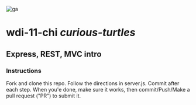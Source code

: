 ![ga](https://avatars3.githubusercontent.com/u/12513784?s=200&v=4)

# wdi-11-chi _curious-turtles_

## Express, REST, MVC intro 

### Instructions

Fork and clone this repo. Follow the directions in server.js. Commit after each step.  When you'e done, make sure it works, then commit/Push/Make a pull request ("PR") to submit it.